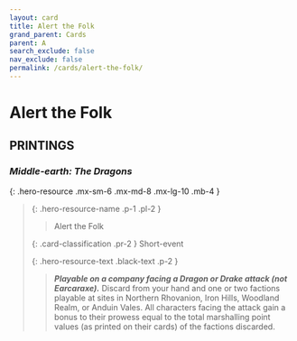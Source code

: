 ```yaml
---
layout: card
title: Alert the Folk
grand_parent: Cards
parent: A
search_exclude: false
nav_exclude: false
permalink: /cards/alert-the-folk/
---
```


# Alert the Folk


## PRINTINGS


### _Middle-earth: The Dragons_

{: .hero-resource .mx-sm-6 .mx-md-8 .mx-lg-10 .mb-4 }
> {: .hero-resource-name .p-1 .pl-2 }
> > <div class="card-mp"></div>
> > <div class="card-name">Alert the Folk</div>
>
> {: .card-classification .pr-2 }
> Short-event
>
> {: .hero-resource-text .black-text .p-2 }
> > ***Playable on a company facing a Dragon or Drake attack (not Earcaraxe).*** Discard from your hand and one or two factions playable at sites in Northern Rhovanion, Iron Hills, Woodland Realm, or Anduin Vales. All characters facing the attack gain a bonus to their prowess equal to the total marshalling point values (as printed on their cards) of the factions discarded. 
> 
